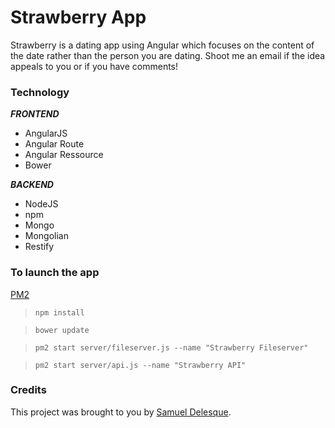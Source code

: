 Strawberry App
==============


Strawberry is a dating app using Angular which focuses on the content of the date rather than the person you are dating. Shoot me an email if the idea appeals to you or if you have comments!


### Technology

***FRONTEND***

- AngularJS
- Angular Route
- Angular Ressource
- Bower

***BACKEND***

- NodeJS
- npm
- Mongo
- Mongolian
- Restify


### To launch the app

[PM2](https://github.com/Unitech/pm2)

> ```npm install```

> ```bower update```

> ```pm2 start server/fileserver.js --name "Strawberry Fileserver"```

> ```pm2 start server/api.js --name "Strawberry API"```



### Credits

This project was brought to you by [Samuel Delesque](http://samueldelesque.me).
